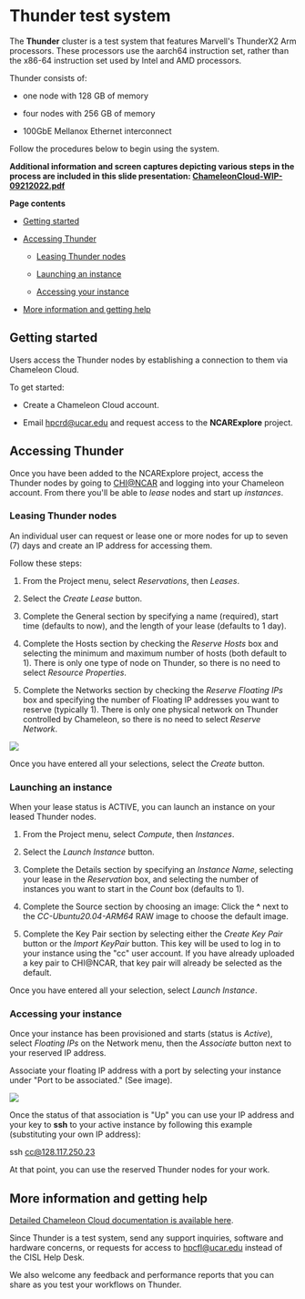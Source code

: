 # Thunder test system

The **Thunder** cluster is a test system that features Marvell's
ThunderX2 Arm processors. These processors use the aarch64 instruction
set, rather than the x86-64 instruction set used by Intel and AMD
processors.

Thunder consists of:

- one node with 128 GB of memory

- four nodes with 256 GB of memory

- 100GbE Mellanox Ethernet interconnect

Follow the procedures below to begin using the system.

**Additional information and screen captures depicting various steps in
the process are included in this slide presentation:
[ChameleonCloud-WIP-09212022.pdf](file:////download/attachments/77201513/ChameleonCloud-WIP-09212022.pdf%3fversion=1&modificationDate=1669648880000&api=v2)**

**Page contents**

- [Getting started](#Thundertestsystem-Gettingstarted)

- [Accessing Thunder](#Thundertestsystem-AccessingThunder)

  - [Leasing Thunder nodes](#Thundertestsystem-LeasingThundernodes)

  - [Launching an instance](#Thundertestsystem-Launchinganinstance)

  - [Accessing your instance](#Thundertestsystem-Accessingyourinstance)

- [More information and getting
  help](#Thundertestsystem-Moreinformationandget)

## Getting started

Users access the Thunder nodes by establishing a connection to them via
Chameleon Cloud.

To get started:

- Create a Chameleon Cloud account.

- Email <hpcrd@ucar.edu> and request access to the **NCARExplore**
  project.

## Accessing Thunder

Once you have been added to the NCARExplore project, access the Thunder
nodes by going to [CHI@NCAR](https://chi.hpc.ucar.edu/) and logging into
your Chameleon account. From there you'll be able to *lease* nodes and
start up *instances*.

### Leasing Thunder nodes

An individual user can request or lease one or more nodes for up to
seven (7) days and create an IP address for accessing them.

Follow these steps:

1.  From the Project menu, select *Reservations*, then *Leases*.

2.  Select the *Create Lease* button.

3.  Complete the General section by specifying a name (required), start
    time (defaults to now), and the length of your lease (defaults to 1
    day).

4.  Complete the Hosts section by checking the *Reserve Hosts* box and
    selecting the minimum and maximum number of hosts (both default to
    1). There is only one type of node on Thunder, so there is no need
    to select *Resource Properties*.

5.  Complete the Networks section by checking the *Reserve Floating IPs*
    box and specifying the number of Floating IP addresses you want to
    reserve (typically 1). There is only one physical network on Thunder
    controlled by Chameleon, so there is no need to select *Reserve
    Network*.

![](media/image1.png)

Once you have entered all your selections, select the *Create* button.

### Launching an instance

When your lease status is ACTIVE, you can launch an instance on your
leased Thunder nodes.

1.  From the Project menu, select *Compute*, then *Instances*.

2.  Select the *Launch Instance* button.

3.  Complete the Details section by specifying an *Instance Name*,
    selecting your lease in the *Reservation* box, and selecting the
    number of instances you want to start in the *Count* box (defaults
    to 1).

4.  Complete the Source section by choosing an image: Click the **^**
    next to the *CC-Ubuntu20.04-ARM64* RAW image to choose the default
    image.

5.  Complete the Key Pair section by selecting either the *Create Key
    Pair* button or the *Import KeyPair* button. This key will be used
    to log in to your instance using the "cc" user account. If you have
    already uploaded a key pair to CHI@NCAR, that key pair will already
    be selected as the default.

Once you have entered all your selection, select *Launch Instance*.

### Accessing your instance

Once your instance has been provisioned and starts (status is *Active*),
select *Floating IPs* on the Network menu, then the *Associate* button
next to your reserved IP address.

Associate your floating IP address with a port by selecting your
instance under "Port to be associated." (See image).

![](media/image2.png)

Once the status of that association is "Up" you can use your IP address
and your key to **ssh** to your active instance by following this
example (substituting your own IP address):

ssh cc@128.117.250.23

At that point, you can use the reserved Thunder nodes for your work.

## More information and getting help

[Detailed Chameleon Cloud documentation is available
here](https://chameleoncloud.readthedocs.io/en/latest/).

Since Thunder is a test system, send any support inquiries, software and
hardware concerns, or requests for access to <hpcfl@ucar.edu> instead of
the CISL Help Desk.

We also welcome any feedback and performance reports that you can share
as you test your workflows on Thunder.
